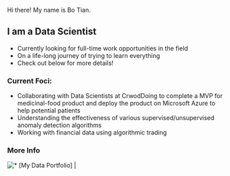  Hi there! My name is Bo Tian.
 
 ## I am a Data Scientist
- Currently looking for full-time work opportunities in the field
- On a life-long journey of trying to learn everything
- Check out below for more details!

### Current Foci:
- Collaborating with Data Scientists at CrwodDoing to complete a MVP for medicinal-food product and deploy the product on Microsoft Azure to help potential patients 
- Understanding the effectiveness of various supervised/unsupervised anomaly detection algorithms
- Working with financial data using algorithmic trading



### More Info

![* [My Data Portfolio]](https://github.com/tianbo137/My_Data_Portfolio) | 

